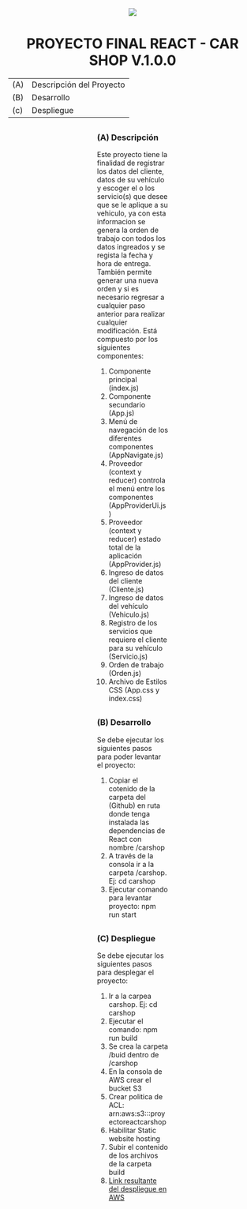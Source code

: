 <div align="center">
    <img src="/car.png">
</div>

<div align="center">
    <H1>PROYECTO FINAL REACT - CAR SHOP V.1.0.0</H1>
    <table>
        <tbody>
            <tr>
                <td>(A)</td>
                <td>Descripción del Proyecto</td>
            </tr>
            <tr>
                <td>(B)</td>
                <td>Desarrollo</td>
            </tr>	
            <tr>
                <td>(c)</td>
                <td>Despliegue</td>
            </tr>	            
        </tbody>
    </table> 
</div>

<div STYLE="margin:30px 180px">
    <H3>(A) Descripción</H3>
    <p>
        Este proyecto tiene la finalidad de registrar los datos del cliente, datos de su vehículo y escoger el o los servicio(s) que desee que se le aplique a su vehiculo, ya con esta informacion se genera la orden de trabajo con todos los datos ingreados y se regista la fecha y hora de entrega. También permite generar una nueva orden y si es necesario regresar a cualquier paso
        anterior para realizar cualquier modificación. Está compuesto por los siguientes componentes:
    </p>
    <ol>
        <li>Componente principal (index.js) </li> 
        <li>Componente secundario (App.js) </li> 
        <li>Menú de navegación de los diferentes componentes (AppNavigate.js) </li> 
        <li>Proveedor (context y reducer) controla el menú entre los componentes (AppProviderUi.js)</li> 
        <li>Proveedor (context y reducer) estado total de la aplicación (AppProvider.js)</li> 
        <li>Ingreso de datos del cliente (Cliente.js)</li> 
        <li>Ingreso de datos del vehículo (Vehiculo.js)</li>    
        <li>Registro de los servicios que requiere el cliente para su vehículo (Servicio.js)</li>                
        <li>Orden de trabajo (Orden.js)</li>            
        <li>Archivo de Estilos CSS (App.css y index.css)</li>  
    </ol>
</div>

<div STYLE="margin:30px 180px">
    <H3>(B) Desarrollo</H3>
    <p>
        Se debe ejecutar los siguientes pasos para poder levantar el proyecto:
    </p>
    <ol>
        <li>Copiar el cotenido de la carpeta del (Github) en ruta donde tenga instalada las dependencias de React con nombre /carshop
        </li>
        <li>A través de la consola ir a la carpeta /carshop. Ej: cd carshop</li>                 
        <li>Ejecutar comando para levantar proyecto: npm run start</li>                 
    </ol>
</div>

<div STYLE="margin:30px 180px">
    <H3>(C) Despliegue</H3>
    <p>
        Se debe ejecutar los siguientes pasos para desplegar el proyecto:
    </p>
    <ol>
        <li>Ir a la carpea carshop. Ej: cd carshop</li>
        <li>Ejecutar el comando: npm run build</li>
        <li>Se crea la carpeta /buid dentro de /carshop</li>                 
        <li>En la consola de AWS crear el bucket S3</li>     
        <li>Crear politica de ACL: arn:aws:s3:::proyectoreactcarshop</li>     
        <li>Habilitar Static website hosting</li>     
        <li>Subir el contenido de los archivos de la carpeta build</li> 
        <li><a href="http://proyectoreactcarshop.s3-website-us-east-1.amazonaws.com">Link resultante del despliegue en AWS</a></td> </li>   
    </ol>
</div>
